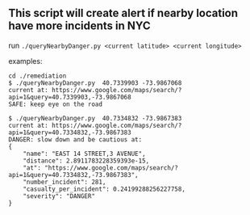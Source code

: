 ## This script will create alert if nearby location have more incidents in NYC

run `./queryNearbyDanger.py <current latitude> <current longitude>`

examples:
```
cd ./remediation
$ ./queryNearbyDanger.py  40.7339903 -73.9867068
current at: https://www.google.com/maps/search/?api=1&query=40.7339903,-73.9867068
SAFE: keep eye on the road

$ ./queryNearbyDanger.py  40.7334832 -73.9867383
current at: https://www.google.com/maps/search/?api=1&query=40.7334832,-73.9867383
DANGER: slow down and be cautious at:
{
    "name": "EAST 14 STREET,3 AVENUE",
    "distance": 2.8911783228359393e-15,
    "at": "https://www.google.com/maps/search/?api=1&query=40.7334832,-73.9867383",
    "number_incident": 281,
    "casualty_per_incident": 0.24199288256227758,
    "severity": "DANGER"
}
```
